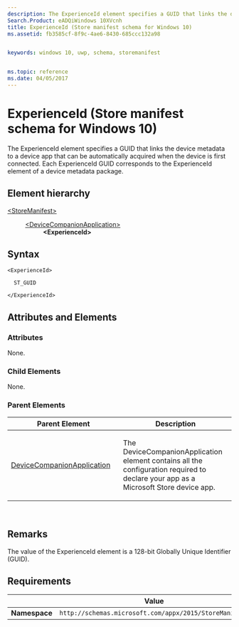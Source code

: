 ```yaml
---
description: The ExperienceId element specifies a GUID that links the device metadata to a device app that can be automatically acquired when the device is first connected (in StoreManifest/DeviceCompanionApplication).
Search.Product: eADQiWindows 10XVcnh
title: ExperienceId (Store manifest schema for Windows 10)
ms.assetid: fb3585cf-8f9c-4ae6-8430-685ccc132a98


keywords: windows 10, uwp, schema, storemanifest


ms.topic: reference
ms.date: 04/05/2017
---
```


# ExperienceId (Store manifest schema for Windows 10)


The ExperienceId element specifies a GUID that links the device metadata to a device app that can be automatically acquired when the device is first connected. Each ExperienceId GUID corresponds to the ExperienceId element of a device metadata package.

## Element hierarchy

<dl>
<dt><a href="element-storemanifest.md">&lt;StoreManifest&gt;</a></dt>
<dd>
<dl>
<dt><a href="element-devicecompanionapplication.md">&lt;DeviceCompanionApplication&gt;</a></dt>
<dd><b>&lt;ExperienceId&gt;</b></dd>
</dl>
</dd>
</dl>

## Syntax

``` syntax
<ExperienceId>

  ST_GUID

</ExperienceId>
```

## Attributes and Elements


### Attributes

None.

### Child Elements

None.

### Parent Elements

<table>
<colgroup>
<col width="50%" />
<col width="50%" />
</colgroup>
<thead>
<tr class="header">
<th>Parent Element</th>
<th>Description</th>
</tr>
</thead>
<tbody>
<tr class="odd">
<td><a href="element-devicecompanionapplication.md">DeviceCompanionApplication</a> </td>
<td><p>The DeviceCompanionApplication element contains all the configuration required to declare your app as a Microsoft Store device app.</p></td>
</tr>
</tbody>
</table>

 

## Remarks

The value of the ExperienceId element is a 128-bit Globally Unique Identifier (GUID).

## Requirements

|          | Value |
|----------|--------------|
| **Namespace** | `http://schemas.microsoft.com/appx/2015/StoreManifest` |

 

 



